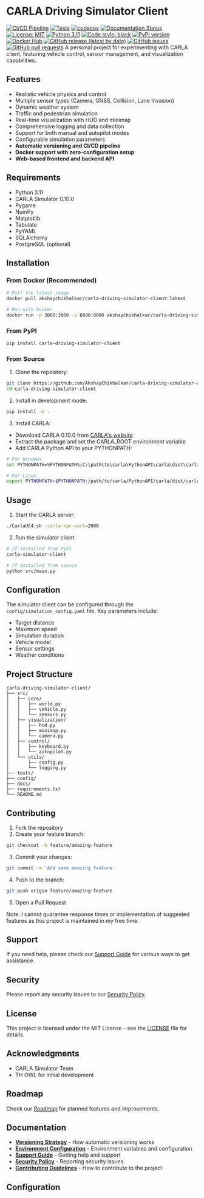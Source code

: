 # CARLA Driving Simulator Client

[![CI/CD Pipeline](https://github.com/AkshayChikhalkar/carla-driving-simulator-client/actions/workflows/Build-Publish-Release.yml/badge.svg?branch=CI%2FCD)](https://github.com/AkshayChikhalkar/carla-driving-simulator-client/actions/workflows/Build-Publish-Release.yml)
[![Tests](https://github.com/AkshayChikhalkar/carla-driving-simulator-client/actions/workflows/Build-Publish-Release.yml/badge.svg?branch=main)](https://github.com/AkshayChikhalkar/carla-driving-simulator-client/actions/workflows/Build-Publish-Release.yml)
[![codecov](https://codecov.io/gh/AkshayChikhalkar/carla-driving-simulator-client/branch/CI%2FCD/graph/badge.svg)](https://codecov.io/gh/AkshayChikhalkar/carla-driving-simulator-client)
[![Documentation Status](https://readthedocs.org/projects/carla-driving-simulator-client/badge/?version=latest)](https://carla-driving-simulator-client.readthedocs.io/en/latest/?badge=latest)
[![License: MIT](https://img.shields.io/badge/License-MIT-yellow.svg)](https://opensource.org/licenses/MIT)
[![Python 3.11](https://img.shields.io/badge/python-3.11-blue.svg)](https://www.python.org/downloads/)
[![Code style: black](https://img.shields.io/badge/code%20style-black-000000.svg)](https://github.com/psf/black)
[![PyPI version](https://badge.fury.io/py/carla-driving-simulator-client.svg)](https://badge.fury.io/py/carla-driving-simulator-client)
[![Docker Hub](https://img.shields.io/docker/pulls/akshaychikhalkar/carla-driving-simulator-client.svg)](https://hub.docker.com/r/akshaychikhalkar/carla-driving-simulator-client)
[![GitHub release (latest by date)](https://img.shields.io/github/v/release/AkshayChikhalkar/carla-driving-simulator-client)](https://github.com/AkshayChikhalkar/carla-driving-simulator-client/releases)
[![GitHub issues](https://img.shields.io/github/issues/AkshayChikhalkar/carla-driving-simulator-client)](https://github.com/AkshayChikhalkar/carla-driving-simulator-client/issues)
[![GitHub pull requests](https://img.shields.io/github/issues-pr/AkshayChikhalkar/carla-driving-simulator-client)](https://github.com/AkshayChikhalkar/carla-driving-simulator-client/pulls)
A personal project for experimenting with CARLA client, featuring vehicle control, sensor management, and visualization capabilities.

## Features

- Realistic vehicle physics and control
- Multiple sensor types (Camera, GNSS, Collision, Lane Invasion)
- Dynamic weather system
- Traffic and pedestrian simulation
- Real-time visualization with HUD and minimap
- Comprehensive logging and data collection
- Support for both manual and autopilot modes
- Configurable simulation parameters
- **Automatic versioning and CI/CD pipeline**
- **Docker support with zero-configuration setup**
- **Web-based frontend and backend API**

## Requirements

- Python 3.11
- CARLA Simulator 0.10.0
- Pygame
- NumPy
- Matplotlib
- Tabulate
- PyYAML
- SQLAlchemy
- PostgreSQL (optional)

## Installation

### From Docker (Recommended)
```bash
# Pull the latest image
docker pull akshaychikhalkar/carla-driving-simulator-client:latest

# Run with Docker
docker run -p 3000:3000 -p 8000:8000 akshaychikhalkar/carla-driving-simulator-client:latest
```

### From PyPI
```bash
pip install carla-driving-simulator-client
```

### From Source
1. Clone the repository:
```bash
git clone https://github.com/AkshayChikhalkar/carla-driving-simulator-client.git
cd carla-driving-simulator-client
```

2. Install in development mode:
```bash
pip install -e .
```

3. Install CARLA:
- Download CARLA 0.10.0 from [CARLA's website](https://carla.org/)
- Extract the package and set the CARLA_ROOT environment variable
- Add CARLA Python API to your PYTHONPATH:
```bash
# For Windows
set PYTHONPATH=%PYTHONPATH%;C:\path\to\carla\PythonAPI\carla\dist\carla-0.10.0-py3.11-win-amd64.egg

# For Linux
export PYTHONPATH=$PYTHONPATH:/path/to/carla/PythonAPI/carla/dist/carla-0.10.0-py3.11-linux-x86_64.egg
```

## Usage

1. Start the CARLA server:
```bash
./CarlaUE4.sh -carla-rpc-port=2000
```

2. Run the simulator client:
```bash
# If installed from PyPI
carla-simulator-client

# If installed from source
python src/main.py
```

## Configuration

The simulator client can be configured through the `config/simulation_config.yaml` file. Key parameters include:

- Target distance
- Maximum speed
- Simulation duration
- Vehicle model
- Sensor settings
- Weather conditions

## Project Structure

```
carla-driving-simulator-client/
├── src/
│   ├── core/
│   │   ├── world.py
│   │   ├── vehicle.py
│   │   └── sensors.py
│   ├── visualization/
│   │   ├── hud.py
│   │   ├── minimap.py
│   │   └── camera.py
│   ├── control/
│   │   ├── keyboard.py
│   │   └── autopilot.py
│   └── utils/
│       ├── config.py
│       └── logging.py
├── tests/
├── config/
├── docs/
├── requirements.txt
└── README.md
```

## Contributing

1. Fork the repository
2. Create your feature branch:
```bash
git checkout -b feature/amazing-feature
```
3. Commit your changes:
```bash
git commit -m 'Add some amazing feature'
```
4. Push to the branch:
```bash
git push origin feature/amazing-feature
```
5. Open a Pull Request

Note: I cannot guarantee response times or implementation of suggested features as this project is maintained in my free time.

## Support

If you need help, please check our [Support Guide](SUPPORT.md) for various ways to get assistance.

## Security

Please report any security issues to our [Security Policy](SECURITY.md).

## License

This project is licensed under the MIT License - see the [LICENSE](LICENSE) file for details.

## Acknowledgments

- CARLA Simulator Team
- TH OWL for initial development

## Roadmap

Check our [Roadmap](ROADMAP.md) for planned features and improvements.

## Documentation

- **[Versioning Strategy](VERSIONING.md)** - How automatic versioning works
- **[Environment Configuration](ENVIRONMENT.md)** - Environment variables and configuration
- **[Support Guide](SUPPORT.md)** - Getting help and support
- **[Security Policy](SECURITY.md)** - Reporting security issues
- **[Contributing Guidelines](CONTRIBUTING.md)** - How to contribute to the project

## Configuration 